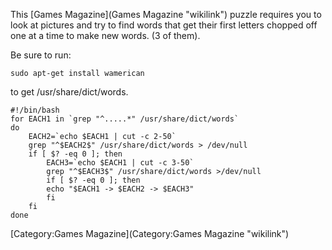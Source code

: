 This [Games Magazine](Games Magazine "wikilink") puzzle requires you to
look at pictures and try to find words that get their first letters
chopped off one at a time to make new words. (3 of them).

Be sure to run:

    sudo apt-get install wamerican

to get /usr/share/dict/words.

    #!/bin/bash
    for EACH1 in `grep "^.....*" /usr/share/dict/words`
    do
        EACH2=`echo $EACH1 | cut -c 2-50`
        grep "^$EACH2$" /usr/share/dict/words > /dev/null
        if [ $? -eq 0 ]; then
            EACH3=`echo $EACH1 | cut -c 3-50`
            grep "^$EACH3$" /usr/share/dict/words >/dev/null
            if [ $? -eq 0 ]; then
            echo "$EACH1 -> $EACH2 -> $EACH3"
            fi
        fi
    done

[Category:Games Magazine](Category:Games Magazine "wikilink")
